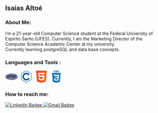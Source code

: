 ## Isaías Altoé 

### About Me:
I’m a 21-year-old Computer Science student at the Federal University of Espírito Santo (UFES). Currently, I am the Marketing Director of the Computer Science Academic Center at my university.  
Currently learning postgreSQL and data base concepts. 

### Languages and Tools :
<div>
  <img src="https://github.com/devicons/devicon/blob/master/icons/php/php-original.svg" title="PHP" alt="PHP" width="40" height="40"/>&nbsp;
  <img src="https://github.com/devicons/devicon/blob/master/icons/c/c-line.svg" title="C" alt="C" width="40" height="40"/>&nbsp;
  <img src="https://github.com/devicons/devicon/blob/master/icons/html5/html5-original.svg" title="HTML5" alt="HTML" width="40" height="40"/>&nbsp;
  <img src="https://github.com/devicons/devicon/blob/master/icons/css3/css3-plain-wordmark.svg"  title="CSS3" alt="CSS" width="40" height="40"/>&nbsp;
</div>

### How to reach me:
<div id="badges">
  <a href="https://www.linkedin.com/in/isaiasaltoe"/>
    <img src="https://img.shields.io/badge/LinkedIn-blue?style=for-the-badge&logo=linkedin&logoColor=white" alt="LinkedIn Badge"/>
  </a>
  <a href="https://mail.google.com/mail/u/0/#category/social?compose=DmwnWstvKSkTxRcrtxmCtkzGqlxhtRXnPndgLHvXkCLfPSGMSJvhPLBDZXHhRGrbCcVtDZzQJmfL">
    <img src="https://img.shields.io/badge/Gmail-red?style=for-the-badge&logo=gmail&logoColor=white" alt="Gmail Badge"/>
  </a>
</div>
